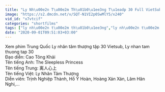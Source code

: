 ```yaml
---
title: "Ly Nh\u00e2n T\u00e2m Th\u01b0\u1ee3ng T\u1eadp 30 Full VietSub - Phim Hoa Ng\u1eef"
image: "https://s2.dmcdn.net/v/SQT-N1VI2p0SwMlY5/x240"
vid_id: "x7vtcif"
categories: "shortfilms"
tags: ["ly nh\u00e2n t\u00e2m th\u01b0\u1ee3ng","ly nh\u00e2n t\u00e2m th\u01b0\u1ee3ng t\u1eadp 30","phim hoa ng\u1eef"]
date: "2020-09-01T09:51:03+03:00"
---
```

Xem phim Trung Quốc Ly nhân tâm thượng tập 30 Vietsub, Ly nhan tam thuong tap 30  <br>Đạo diễn: Cao Tông Khải  <br>Tên tiếng Anh: The Sleepless Princess  <br>Tên tiếng Trung: 离人心上  <br>Tên tiếng Việt: Ly Nhân Tâm Thượng  <br>Diễn viên: Trịnh Nghiệp Thành, Hồ Ý Hoàn, Hoàng Xán Xán, Lâm Hân Nghi,...
